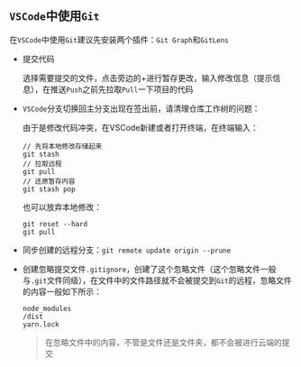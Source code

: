 ## `VSCode`中使用`Git`

在`VSCode`中使用`Git`建议先安装两个插件：`Git Graph`和`GitLens`

- 提交代码

  选择需要提交的文件，点击旁边的+进行暂存更改，输入修改信息（提示信息），在推送`Push`之前先拉取`Pull`一下项目的代码

- `VSCode`分支切换回主分支出现在签出前，请清理仓库工作树的问题：

  由于是修改代码冲突，在VSCode新建或者打开终端，在终端输入：

  ```ssh
  // 先将本地修改存储起来
  git stash 
  // 拉取远程
  git pull
  // 还原暂存内容
  git stash pop 
  ```

  也可以放弃本地修改：

  ```ssh
  git reset --hard
  git pull
  ```

- 同步创建的远程分支：`git remote update origin --prune`

- 创建忽略提交文件`.gitignore`，创建了这个忽略文件（这个忽略文件一般与`.git`文件同级），在文件中的文件路径就不会被提交到`Git`的远程，忽略文件的内容一般如下所示：

  ```ssh
  node_modules
  /dist
  yarn.lock
  ```

  > 在忽略文件中的内容，不管是文件还是文件夹，都不会被进行云端的提交

